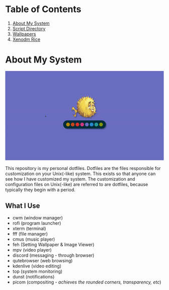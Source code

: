 # Table of Contents
1. [About My System](#About)
2. [Script Directory](.local/bin)
3. [Wallpapers](Pictures/Wallpapers)
4. [Xenodm Rice](etc/X11/xenodm)

# About My System <a name="About"></a>
![](Pictures/demo.gif)

This repository is my personal dotfiles. Dotfiles are the files responsible for customization on your Unix(-like) system. This exists so that anyone can see how I have customized my system. The customization and configuration files on Unix(-like) are referred to are dotfiles, because typically they begin with a period.

## What I Use
- cwm (window manager)
- rofi (program launcher)
- xterm (terminal)
- fff (file manager)
- cmus (music player)
- feh (Setting Wallpaper & Image Viewer)
- mpv (video player)
- discord (messaging - through browser)
- qutebrowser (web browsing)
- kdenlive (video editing)
- top (system monitoring)
- dunst (notifications)
- picom (compositing - *achieves the rounded corners, transparency, etc*)
